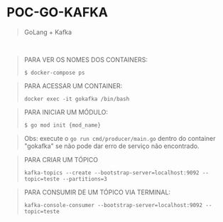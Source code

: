 # POC-GO-KAFKA
> GoLang + Kafka

<br/> 

> PARA VER OS NOMES DOS CONTAINERS:
> >
> ```$ docker-compose ps```

> PARA ACESSAR UM CONTAINER:
> 
> ```docker exec -it gokafka /bin/bash```

> PARA INICIAR UM MÓDULO:
> 
> ```$ go mod init {mod_name}```

> Obs: execute o ```go run cmd/producer/main.go``` dentro do container "gokafka" se não pode dar erro de serviço não encontrado.

> PARA CRIAR UM TÓPICO
> 
> ```kafka-topics --create --bootstrap-server=localhost:9092 --topic=teste --partitions=3```

> PARA CONSUMIR DE UM TÓPICO VIA TERMINAL:
> 
> ```kafka-console-consumer --bootstrap-server=localhost:9092 --topic=teste```
